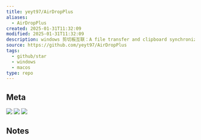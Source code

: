 ```yaml
---
title: yeyt97/AirDropPlus
aliases:
  - AirDropPlus
created: 2025-01-31T11:32:09
modified: 2025-01-31T11:32:09
description: windows 剪切板互联：A file transfer and clipboard synchronization tool between Windows and iOS devices implemented by Python and Shortcuts.
source: https://github.com/yeyt97/AirDropPlus
tags:
  - github/star
  - windows
  - macos
type: repo
---
```

## Meta

![](https://img.shields.io/github/stars/yeyt97/AirDropPlus?style=for-the-badge&label=stars) ![](https://img.shields.io/github/repo-size/yeyt97/AirDropPlus?style=for-the-badge&label=size) ![](https://img.shields.io/github/created-at/yeyt97/AirDropPlus?style=for-the-badge&label=since)

## Notes

